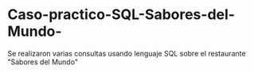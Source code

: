 # Caso-practico-SQL-Sabores-del-Mundo-
Se realizaron varias consultas usando lenguaje SQL sobre el restaurante "Sabores del Mundo" 
